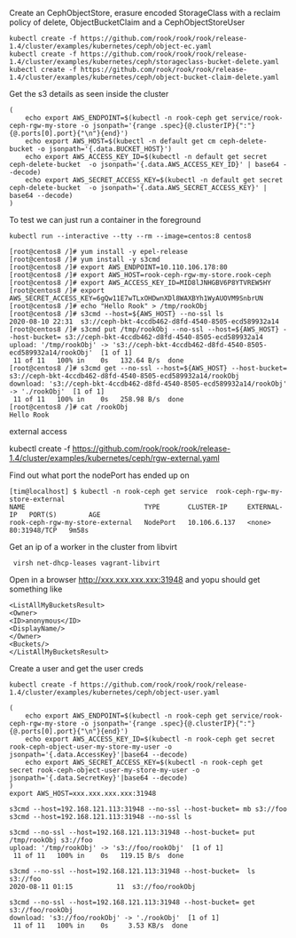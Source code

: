 
Create an CephObjectStore, erasure encoded StorageClass with a reclaim policy of delete, ObjectBucketClaim and a CephObjectStoreUser
```
kubectl create -f https://github.com/rook/rook/rook/release-1.4/cluster/examples/kubernetes/ceph/object-ec.yaml
kubectl create -f https://github.com/rook/rook/rook/release-1.4/cluster/examples/kubernetes/ceph/storageclass-bucket-delete.yaml
kubectl create -f https://github.com/rook/rook/rook/release-1.4/cluster/examples/kubernetes/ceph/object-bucket-claim-delete.yaml
```

Get the s3 details as seen inside the cluster
<!-- TODO: is both endpoint and host needed ??? -->
```
(
    echo export AWS_ENDPOINT=$(kubectl -n rook-ceph get service/rook-ceph-rgw-my-store -o jsonpath='{range .spec}{@.clusterIP}{":"}{@.ports[0].port}{"\n"}{end}')
    echo export AWS_HOST=$(kubectl -n default get cm ceph-delete-bucket -o jsonpath='{.data.BUCKET_HOST}')
    echo export AWS_ACCESS_KEY_ID=$(kubectl -n default get secret ceph-delete-bucket  -o jsonpath='{.data.AWS_ACCESS_KEY_ID}' | base64 --decode)
    echo export AWS_SECRET_ACCESS_KEY=$(kubectl -n default get secret ceph-delete-bucket  -o jsonpath='{.data.AWS_SECRET_ACCESS_KEY}' | base64 --decode)
)
```

To test we can just run a container in the foreground

```
kubectl run --interactive --tty --rm --image=centos:8 centos8
```

```
[root@centos8 /]# yum install -y epel-release
[root@centos8 /]# yum install -y s3cmd
[root@centos8 /]# export AWS_ENDPOINT=10.110.106.178:80
[root@centos8 /]# export AWS_HOST=rook-ceph-rgw-my-store.rook-ceph
[root@centos8 /]# export AWS_ACCESS_KEY_ID=MID8lJNHGBV6P8YTVREW5HY
[root@centos8 /]# export AWS_SECRET_ACCESS_KEY=6gQw11E7wTLxOHDwnXDl8WAXBYh1WyAUOVM9SnbrUN
[root@centos8 /]# echo "Hello Rook" > /tmp/rookObj
[root@centos8 /]# s3cmd --host=${AWS_HOST} --no-ssl ls
2020-08-10 22:31  s3://ceph-bkt-4ccdb462-d8fd-4540-8505-ecd589932a14
[root@centos8 /]# s3cmd put /tmp/rookObj --no-ssl --host=${AWS_HOST} --host-bucket= s3://ceph-bkt-4ccdb462-d8fd-4540-8505-ecd589932a14
upload: '/tmp/rookObj' -> 's3://ceph-bkt-4ccdb462-d8fd-4540-8505-ecd589932a14/rookObj'  [1 of 1]
 11 of 11   100% in    0s   132.64 B/s  done
[root@centos8 /]# s3cmd get --no-ssl --host=${AWS_HOST} --host-bucket= s3://ceph-bkt-4ccdb462-d8fd-4540-8505-ecd589932a14/rookObj
download: 's3://ceph-bkt-4ccdb462-d8fd-4540-8505-ecd589932a14/rookObj' -> './rookObj'  [1 of 1]
 11 of 11   100% in    0s   258.98 B/s  done
[root@centos8 /]# cat /rookObj
Hello Rook
```

external access



kubectl create -f https://github.com/rook/rook/rook/release-1.4/cluster/examples/kubernetes/ceph/rgw-external.yaml

Find out what port the nodePort has ended up on
```
[tim@localhost] $ kubectl -n rook-ceph get service  rook-ceph-rgw-my-store-external
NAME                              TYPE       CLUSTER-IP     EXTERNAL-IP   PORT(S)        AGE
rook-ceph-rgw-my-store-external   NodePort   10.106.6.137   <none>        80:31948/TCP   9m58s
```

Get an ip of a worker in the cluster from libvirt
```
 virsh net-dhcp-leases vagrant-libvirt
```

Open in a browser http://xxx.xxx.xxx.xxx:31948 and yopu should get something
like

```
<ListAllMyBucketsResult>
<Owner>
<ID>anonymous</ID>
<DisplayName/>
</Owner>
<Buckets/>
</ListAllMyBucketsResult>
```

Create a user and get the user creds
```
kubectl create -f https://github.com/rook/rook/rook/release-1.4/cluster/examples/kubernetes/ceph/object-user.yaml
```
<!-- TODO: is both endpoint and host needed ??? -->

```
(
    echo export AWS_ENDPOINT=$(kubectl -n rook-ceph get service/rook-ceph-rgw-my-store -o jsonpath='{range .spec}{@.clusterIP}{":"}{@.ports[0].port}{"\n"}{end}')
    echo export AWS_ACCESS_KEY_ID=$(kubectl -n rook-ceph get secret rook-ceph-object-user-my-store-my-user -o jsonpath='{.data.AccessKey}'|base64 --decode)
    echo export AWS_SECRET_ACCESS_KEY=$(kubectl -n rook-ceph get secret rook-ceph-object-user-my-store-my-user -o jsonpath='{.data.SecretKey}'|base64 --decode)
)
export AWS_HOST=xxx.xxx.xxx.xxx:31948
```

```
s3cmd --host=192.168.121.113:31948 --no-ssl --host-bucket= mb s3://foo
s3cmd --host=192.168.121.113:31948 --no-ssl ls

s3cmd --no-ssl --host=192.168.121.113:31948 --host-bucket= put /tmp/rookObj s3://foo
upload: '/tmp/rookObj' -> 's3://foo/rookObj'  [1 of 1]
 11 of 11   100% in    0s   119.15 B/s  done

s3cmd --no-ssl --host=192.168.121.113:31948 --host-bucket=  ls s3://foo
2020-08-11 01:15           11  s3://foo/rookObj

s3cmd --no-ssl --host=192.168.121.113:31948 --host-bucket= get s3://foo/rookObj
download: 's3://foo/rookObj' -> './rookObj'  [1 of 1]
 11 of 11   100% in    0s     3.53 KB/s  done
```
